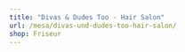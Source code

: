 ```yaml
---
title: "Divas & Dudes Too - Hair Salon"
url: /mesa/divas-und-dudes-too-hair-salon/
shop: Friseur
---
```

